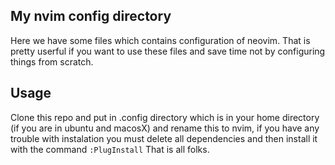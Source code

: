 ## My nvim config directory
Here we have some files which contains configuration of neovim.
That is pretty userful if you want to use these files and save time not by configuring things from scratch.
## Usage
Clone this repo and put in .config directory which is in your home directory (if you are in ubuntu and macosX) and rename this to nvim, if you have any trouble with instalation you must delete all dependencies and then install it with the command `:PlugInstall`
That is all folks.
